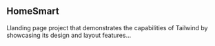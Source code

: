 ## HomeSmart
Llanding page project that demonstrates the capabilities of Tailwind by showcasing its design and layout features...
